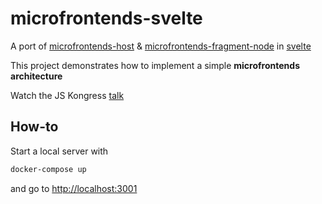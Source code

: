 # microfrontends-svelte

A port of [microfrontends-host](https://github.com/mlent/microfrontends-host) & [microfrontends-fragment-node](https://github.com/mlent/microfrontends-fragment-node) in [svelte](https://svelte.dev/)

This project demonstrates how to implement a simple __microfrontends architecture__

Watch the JS Kongress [talk](https://www.youtube.com/watch?v=ZuzSEQGE9qM)

## How-to

Start a local server with

```bash
docker-compose up
````

and go to [http://localhost:3001](http://localhost:3001)
